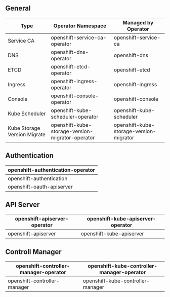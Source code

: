 ## General

| Type                         | Operator Namespace                               | Managed by Operator                     | 
|------------------------------|--------------------------------------------------|-----------------------------------------|
| Service CA                   | openshift-service-ca-operator                    | openshift-service-ca                    |
| DNS                          | openshift-dns-operator                           | openshift-dns                           |
| ETCD                         | openshift-etcd-operator                          | openshift-etcd                          |
| Ingress                      | openshift-ingress-operator                       | openshift-ingress                       |
| Console                      | openshift-console-operator                       | openshift-console                       |
| Kube Scheduler               | openshift-kube-scheduler-operator                | openshift-kube-scheduler                |
| Kube Storage Version Migrate | openshift-kube-storage-version-migrator-operator | openshift-kube-storage-version-migrator |

## Authentication

| openshift-authentication-operator |
|-----------------------------------|
| openshift-authentication          |
| openshift-oauth-apiserver         |

## API Server

| openshift-apiserver-operator | openshift-kube-apiserver-operator |
|------------------------------|-----------------------------------|
| openshift-apiserver          | openshift-kube-apiserver          |

## Controll Manager

| openshift-controller-manager-operator | openshift-kube-controller-manager-operator |
|---------------------------------------|--------------------------------------------|
| openshift-controller-manager          | openshift-kube-controller-manager          |
